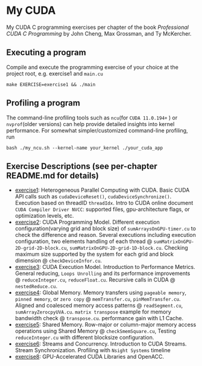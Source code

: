 # My CUDA
My CUDA C programming exercises per chapter of the book *Professional CUDA C Programming* by John Cheng, Max Grossman, and Ty McKercher.

## Executing a program
Compile and execute the programming exercise of your choice at the project root, e.g. exercise1 and `main.cu`
```
make EXERCISE=exercise1 && ./main
```

## Profiling a program
The command-line profiling tools such as `ncu`(for `CUDA 11.0.194+` ) or `nvprof`(older versions) can help provide detailed insights into kernel performance. For somewhat simpler/customized command-line profiling, run
```
bash ./my_ncu.sh --kernel-name your_kernel ./your_cuda_app
```


## Exercise Descriptions (see per-chapter README.md for details)
* [exercise1](exercise1/): Heterogeneous Parallel Computing with CUDA. Basic CUDA API calls such as `cudaDeviceReset()`, `cudaDeviceSynchronize()`. Execution based on threadID `threadIdx`. Intro to CUDA online document `CUDA Compiler Driver NVCC`: supported files, gpu-architecture flags, or optimization levels, etc.
* [exercise2](exercise2/): CUDA Programming Model. Different execution configuration(varying grid and block size) of `sumArraysOnGPU-timer.cu` to check the difference and reason. Several executions including execution configuration, two elements handling of each thread @ `sumMatrixOnGPU-2D-grid-2D-block.cu`, `sumMatrixOnGPU-2D-grid-1D-block.cu`. Checking maximum size supported by the system for each grid and block dimension @ `checkDeviceInfor.cu`.
* [exercise3](exercise3/): CUDA Execution Model. Introduction to Performance Metrics. General reducing, `Loops Unrolling` and its performance improvements @ `reduceInteger.cu`, `reduceFloat.cu`. Recursive calls in CUDA @ `nestedReduce.cu`.
* [exercise4](exercise4/): Global Memory. Memory transfers using `pageable memory`, `pinned memory`, or `zero copy` @ `memTransfer.cu`, `pinMemTransfer.cu`. Aligned and coalesced memory access patterns @ `readSegment.cu`, `sumArrayZerocpyUVA.cu`. `matrix transpose` example for memory bandwidth check @ `transpose.cu`. performance gain with L1 Cache.
* [exercise5](exercise5/): Shared Memory. Row-major or column-major memory access operations using Shared Memory @ `checkSmemSquare.cu`, Testing `reduceInteger.cu` with different blocksize configuration.
* [exercise6](exercise6/): Streams and Concurrency. Introduction to CUDA Streams. Stream Synchronization. Profiling with `Nsight Systems` timeline
* [exercise8](exercise8/): GPU-Accelerated CUDA Libraries and OpenACC.

